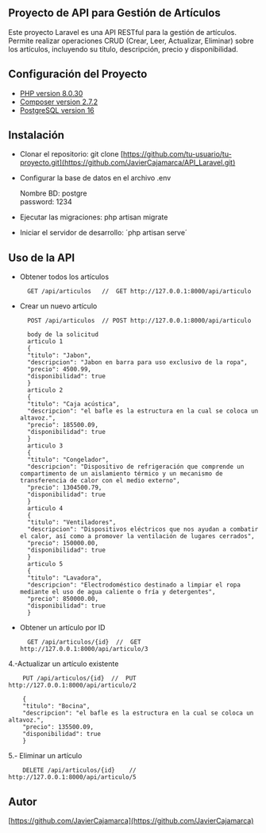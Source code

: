 ## Proyecto de API para Gestión de Artículos

Este proyecto Laravel es una API RESTful para la gestión de artículos. Permite realizar operaciones CRUD (Crear, Leer, Actualizar, Eliminar) sobre los artículos, incluyendo su título, descripción, precio y disponibilidad.

## Configuración del Proyecto
- [PHP version 8.0.30](https://www.php.net/downloads.php)
- [Composer version 2.7.2](https://getcomposer.org/download/)
- [PostgreSQL version 16](https://www.postgresql.org/download/windows/)
## Instalación
  
- Clonar el repositorio: git clone [https://github.com/tu-usuario/tu-proyecto.git](https://github.com/JavierCajamarca/API_Laravel.git)
- Configurar la base de datos en el archivo .env

    Nombre BD: postgre  
    password:  1234
- Ejecutar las migraciones: php artisan migrate
- Iniciar el servidor de desarrollo: ´php artisan serve´


## Uso de la API

- Obtener todos los artículos

        GET /api/articulos   //  GET http://127.0.0.1:8000/api/articulo
- Crear un nuevo artículo

        POST /api/articulos  // POST http://127.0.0.1:8000/api/articulo
    
        body de la solicitud 
        articulo 1
        {
        "titulo": "Jabon",
        "descripcion": "Jabon en barra para uso exclusivo de la ropa",
        "precio": 4500.99,
        "disponibilidad": true
        }
        articulo 2
        {
        "titulo": "Caja acústica",
        "descripcion": "el bafle es la estructura en la cual se coloca un altavoz.",
        "precio": 185500.09,
        "disponibilidad": true
        }
        articulo 3
        {
        "titulo": "Congelador",
        "descripcion": "Dispositivo de refrigeración que comprende un compartimento de un aislamiento térmico y un mecanismo de transferencia de calor con el medio externo",
        "precio": 1304500.79,
        "disponibilidad": true
        }
        articulo 4
        {
        "titulo": "Ventiladores",
        "descripcion": "Dispositivos eléctricos que nos ayudan a combatir el calor, así como a promover la ventilación de lugares cerrados",
        "precio": 150000.00,
        "disponibilidad": true
        }
        articulo 5
        {
        "titulo": "Lavadora",
        "descripcion": "Electrodoméstico destinado a limpiar el ropa mediante el uso de agua caliente o fría y detergentes",
        "precio": 850000.00,
        "disponibilidad": true
        }
- Obtener un artículo por ID

        GET /api/articulos/{id}  //  GET http://127.0.0.1:8000/api/articulo/3
4.-Actualizar un artículo existente

        PUT /api/articulos/{id}  //  PUT http://127.0.0.1:8000/api/articulo/2

        {
        "titulo": "Bocina",
        "descripcion": "el bafle es la estructura en la cual se coloca un altavoz.",
        "precio": 135500.09,
        "disponibilidad": true
        }
5.- Eliminar un artículo

        DELETE /api/articulos/{id}    //  http://127.0.0.1:8000/api/articulo/5
## Autor
[https://github.com/JavierCajamarca](https://github.com/JavierCajamarca)











